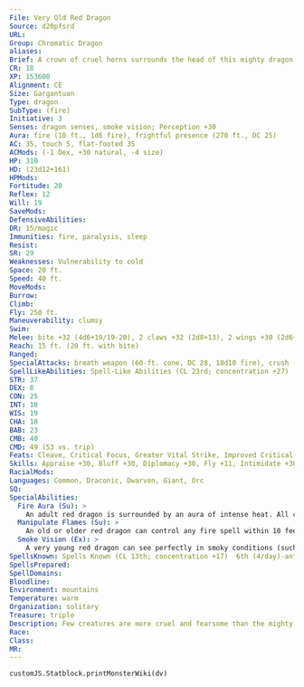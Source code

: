 ```yaml
---
File: Very Old Red Dragon
Source: d20pfsrd
URL: 
Group: Chromatic Dragon
aliases: 
Brief: A crown of cruel horns surrounds the head of this mighty dragon. Thick scales the color of molten rock cover its long body.
CR: 18
XP: 153600
Alignment: CE
Size: Gargantuan
Type: dragon
SubType: (fire)
Initiative: 3
Senses: dragon senses, smoke vision; Perception +30
Aura: fire (10 ft., 1d6 fire), frightful presence (270 ft., DC 25)
AC: 35, touch 5, flat-footed 35
ACMods: (-1 Dex, +30 natural, -4 size)
HP: 310
HD: (23d12+161)
HPMods: 
Fortitude: 20
Reflex: 12
Will: 19
SaveMods: 
DefensiveAbilities: 
DR: 15/magic
Immunities: fire, paralysis, sleep
Resist: 
SR: 29
Weaknesses: Vulnerability to cold
Space: 20 ft.
Speed: 40 ft.
MoveMods: 
Burrow: 
Climb: 
Fly: 250 ft.
Maneuverability: clumsy
Swim: 
Melee: bite +32 (4d6+19/19-20), 2 claws +32 (2d8+13), 2 wings +30 (2d6+6), tail slap +30 (2d8+19)
Reach: 15 ft. (20 ft. with bite)
Ranged: 
SpecialAttacks: breath weapon (60-ft. cone, DC 28, 18d10 fire), crush (Medium creatures, DC 28, 4d6+19), manipulate flames, tail sweep (Small creatures, DC 28, 2d6+19)
SpellLikeAbilities: Spell-Like Abilities (CL 23rd; concentration +27)  At will-detect magic, pyrotechnics (DC 16), suggestion (DC 17), wall of fire
STR: 37
DEX: 8
CON: 25
INT: 18
WIS: 19
CHA: 18
BAB: 23
CMB: 40
CMD: 49 (53 vs. trip)
Feats: Cleave, Critical Focus, Greater Vital Strike, Improved Critical (bite), Improved Initiative, Improved Iron Will, Improved Vital Strike, Iron Will, Multiattack, Power Attack, Stunning Critical, Vital Strike
Skills: Appraise +30, Bluff +30, Diplomacy +30, Fly +11, Intimidate +30, Knowledge (arcana) +30, Perception +30, Sense Motive +30, Spellcraft +30, Stealth +13
RacialMods: 
Languages: Common, Draconic, Dwarven, Giant, Orc
SQ: 
SpecialAbilities:
  Fire Aura (Su): >
    An adult red dragon is surrounded by an aura of intense heat. All creatures within 5 feet take 1d6 points of fire damage at the beginning of the dragon's turn. An old dragon's aura extends to 10 feet. An ancient dragon's damage increases to 2d6.
  Manipulate Flames (Su): >
    An old or older red dragon can control any fire spell within 10 feet per age category of the dragon as a standard action. This ability allows it to move any fire effect in the area, as if it were the caster. This ability also allows it to reposition a stationary fire effect, although the new placement must be one allowed by the spell. Finally, for 1 round following the use of this ability, the dragon can control any new fire spell cast within its area of control, as if it were the caster. It can make all decisions allowed to the caster, including canceling the spell if it so desires.
  Smoke Vision (Ex): >
    A very young red dragon can see perfectly in smoky conditions (such as those created by pyrotechnics).
SpellsKnown: Spells Known (CL 13th; concentration +17)  6th (4/day)-antimagic field, contingency  5th (6/day)-polymorph, teleport, wall of force  4th (7/day)-fear (DC 18), fire shield, greater invisibility, stoneskin  3rd (7/day)-dispel magic, displacement, haste, tongues  2nd (7/day)-alter self, detect thoughts, misdirection, resist energy, see invisibility  1st (7/day)-alarm, grease (DC 15), magic missile, shield, true strike  0 (at will)-arcane mark, bleed, light, magehand, mending, message, open/close, prestidigitation, read magic
SpellsPrepared: 
SpellDomains: 
Bloodline: 
Environment: mountains
Temperature: warm
Organization: solitary
Treasure: triple
Description: Few creatures are more cruel and fearsome than the mighty red dragon. King of the chromatics, this terrible beast brings ruin and death to the lands that fall under its shadow.
Race: 
Class: 
MR: 
---
```

```dataviewjs
customJS.Statblock.printMonsterWiki(dv)
```
